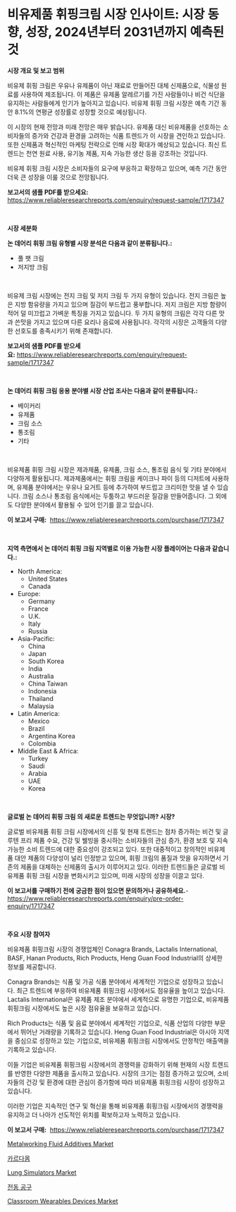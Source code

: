 <p><h1>비유제품 휘핑크림 시장 인사이트: 시장 동향, 성장, 2024년부터 2031년까지 예측된 것</h1></p><p><strong>시장 개요 및 보고 범위</strong></p>
<p><p>비유제 휘핑 크림은 우유나 유제품이 아닌 재료로 만들어진 대체 신제품으로, 식물성 원료를 사용하여 제조됩니다. 이 제품은 유제품 알레르기를 가진 사람들이나 비건 식단을 유지하는 사람들에게 인기가 높아지고 있습니다. 비유제 휘핑 크림 시장은 예측 기간 동안 8.1%의 연평균 성장률로 성장할 것으로 예상됩니다.</p><p>이 시장의 현재 전망과 미래 전망은 매우 밝습니다. 유제품 대신 비유제품을 선호하는 소비자들의 증가와 건강과 환경을 고려하는 식품 트렌드가 이 시장을 견인하고 있습니다. 또한 신제품과 혁신적인 마케팅 전략으로 인해 시장 확대가 예상되고 있습니다. 최신 트렌드는 천연 원료 사용, 유기농 제품, 지속 가능한 생산 등을 강조하는 것입니다.</p><p>비유제 휘핑 크림 시장은 소비자들의 요구에 부응하고 확장하고 있으며, 예측 기간 동안 더욱 큰 성장을 이룰 것으로 전망됩니다.</p></p>
<p><strong>보고서의 샘플 PDF를 받으세요:</strong> <a href="https://www.reliableresearchreports.com/enquiry/request-sample/1717347">https://www.reliableresearchreports.com/enquiry/request-sample/1717347</a></p>
<p>&nbsp;</p>
<p><strong>시장 세분화</strong></p>
<p><strong>논 데어리 휘핑 크림 유형별 시장 분석은 다음과 같이 분류됩니다.:</strong></p>
<p><ul><li>풀 팻 크림</li><li>저지방 크림</li></ul></p>
<p>&nbsp;</p>
<p><p>비유제 크림 시장에는 전지 크림 및 저지 크림 두 가지 유형이 있습니다. 전지 크림은 높은 지방 함유량을 가지고 있으며 질감이 부드럽고 풍부합니다. 저지 크림은 지방 함량이 적어 덜 미끄럽고 가벼운 특징을 가지고 있습니다. 두 가지 유형의 크림은 각각 다른 맛과 쓴맛을 가지고 있으며 다른 요리나 음료에 사용됩니다. 각각의 시장은 고객들의 다양한 선호도를 충족시키기 위해 존재합니다.</p></p>
<p><strong>보고서의 샘플 PDF를 받으세요:</strong>&nbsp;<a href="https://www.reliableresearchreports.com/enquiry/request-sample/1717347">https://www.reliableresearchreports.com/enquiry/request-sample/1717347</a></p>
<p>&nbsp;</p>
<p><strong> 논 데어리 휘핑 크림 응용 분야별 시장 산업 조사는 다음과 같이 분류됩니다.:</strong></p>
<p><ul><li>베이커리</li><li>유제품</li><li>크림 소스</li><li>통조림</li><li>기타</li></ul></p>
<p>&nbsp;</p>
<p><p>비유제품 휘핑 크림 시장은 제과제품, 유제품, 크림 소스, 통조림 음식 및 기타 분야에서 다양하게 활용됩니다. 제과제품에서는 휘핑 크림을 케이크나 파이 등의 디저트에 사용하며, 유제품 분야에서는 우유나 요거트 등에 추가하여 부드럽고 크리미한 맛을 낼 수 있습니다. 크림 소스나 통조림 음식에서는 두툼하고 부드러운 질감을 만들어줍니다. 그 외에도 다양한 분야에서 활용될 수 있어 인기를 끌고 있습니다.</p></p>
<p><strong>이 보고서 구매:</strong>&nbsp; <a href="https://www.reliableresearchreports.com/purchase/1717347">https://www.reliableresearchreports.com/purchase/1717347</a></p>
<p>&nbsp;</p>
<p><strong>지역 측면에서 논 데어리 휘핑 크림 지역별로 이용 가능한 시장 플레이어는 다음과 같습니다.:</strong></p>
<p><ul>
    <li>
        North America:
        <ul>
            <li>United States</li>
            <li>Canada</li>
        </ul>
    </li>
    <li>
        Europe:
        <ul>
            <li>Germany</li>
            <li>France</li>
            <li>U.K.</li>
            <li>Italy</li>
            <li>Russia</li>
        </ul>
    </li>
    <li>
        Asia-Pacific:
        <ul>
            <li>China</li>
            <li>Japan</li>
            <li>South Korea</li>
            <li>India</li>
            <li>Australia</li>
            <li>China Taiwan</li>
            <li>Indonesia</li>
            <li>Thailand</li>
            <li>Malaysia</li>
        </ul>
    </li>
    <li>
        Latin America:
        <ul>
            <li>Mexico</li>
            <li>Brazil</li>
            <li>Argentina Korea</li>
            <li>Colombia</li>
        </ul>
    </li>
    <li>
        Middle East & Africa:
        <ul>
            <li>Turkey</li>
            <li>Saudi</li>
            <li>Arabia</li>
            <li>UAE</li>
            <li>Korea</li>
        </ul>
    </li>
    </ul></p>
<p>&nbsp;</p>
<p><strong>글로벌 논 데어리 휘핑 크림 의 새로운 트렌드는 무엇입니까? 시장?</strong></p>
<p><p>글로벌 비유제품 휘핑 크림 시장에서의 신흥 및 현재 트렌드는 점차 증가하는 비건 및 글루텐 프리 제품 수요, 건강 및 웰빙을 중시하는 소비자들의 관심 증가, 환경 보호 및 지속 가능한 소비 트렌드에 대한 중요성이 강조되고 있다. 또한 대중적이고 창의적인 비유제품 대안 제품의 다양성이 널리 인정받고 있으며, 휘핑 크림의 품질과 맛을 유지하면서 기존의 제품을 대체하는 신제품의 출시가 이루어지고 있다. 이러한 트렌드들은 글로벌 비유제품 휘핑 크림 시장을 변화시키고 있으며, 미래 시장의 성장을 이끌고 있다.</p></p>
<p><strong>이 보고서를 구매하기 전에 궁금한 점이 있으면 문의하거나 공유하세요.</strong>- <a href="https://www.reliableresearchreports.com/enquiry/pre-order-enquiry/1717347">https://www.reliableresearchreports.com/enquiry/pre-order-enquiry/1717347</a></p>
<p>&nbsp;</p>
<p><strong>주요 시장 참여자</strong></p>
<p><p>비유제품 휘핑크림 시장의 경쟁업체인 Conagra Brands, Lactalis International, BASF, Hanan Products, Rich Products, Heng Guan Food Industrial의 상세한 정보를 제공합니다.</p><p>Conagra Brands는 식품 및 가공 식품 분야에서 세계적인 기업으로 성장하고 있습니다. 최근 트렌드에 부응하여 비유제품 휘핑크림 시장에서도 점유율을 높이고 있습니다. Lactalis International은 유제품 제조 분야에서 세계적으로 유명한 기업으로, 비유제품 휘핑크림 시장에서도 높은 시장 점유율을 보유하고 있습니다.</p><p>Rich Products는 식품 및 음료 분야에서 세계적인 기업으로, 식품 산업의 다양한 부문에서 뛰어난 거래량을 기록하고 있습니다. Heng Guan Food Industrial은 아시아 지역을 중심으로 성장하고 있는 기업으로, 비유제품 휘핑크림 시장에서도 안정적인 매출액을 기록하고 있습니다.</p><p>이들 기업은 비유제품 휘핑크림 시장에서의 경쟁력을 강화하기 위해 현재의 시장 트렌드를 반영한 다양한 제품을 출시하고 있습니다. 시장의 크기는 점점 증가하고 있으며, 소비자들의 건강 및 환경에 대한 관심이 증가함에 따라 비유제품 휘핑크림 시장이 성장하고 있습니다.</p><p>이러한 기업은 지속적인 연구 및 혁신을 통해 비유제품 휘핑크림 시장에서의 경쟁력을 유지하고 더 나아가 선도적인 위치를 확보하고자 노력하고 있습니다.</p></p>
<p><strong>이 보고서 구매:</strong>&nbsp;&nbsp;<a href="https://www.reliableresearchreports.com/purchase/1717347">https://www.reliableresearchreports.com/purchase/1717347</a></p>
<p><p><a href="https://view.publitas.com/reportprime-1/metalworking-fluid-additives-market-research-report-forecasted-for-period-from-2024-2031-by-market-type-market-application-and-region/">Metalworking Fluid Additives Market</a></p><p><a href="https://medium.com/@bunxhcci35271755/%EC%B9%B4%EB%8B%A4%EB%AA%AC-%EC%8B%9C%EC%9E%A5-%EB%8D%B0%EC%9D%B4%ED%84%B0-%ED%95%B4%EB%8F%85-%EC%8B%9C%EC%9E%A5-%EC%A0%90%EC%9C%A0%EC%9C%A8-%ED%8A%B8%EB%A0%8C%EB%93%9C-%EB%B0%8F-%EC%84%B1%EC%9E%A5-%ED%8C%A8%ED%84%B4-d3d80e5a6aaf">카르다몸</a></p><p><a href="https://github.com/juancolorado15/Market-Research-Report-List-1/blob/main/lung-simulators-market.md">Lung Simulators Market</a></p><p><a href="https://medium.com/@mafoqypwlkfg6/%EC%A0%84%EC%9B%90-%EA%B3%B5%EA%B5%AC-%EC%8B%9C%EC%9E%A5-%EA%B7%9C%EB%AA%A8-%EC%8B%9C%EC%9E%A5-%EC%A0%84%EB%A7%9D-%EB%B0%8F-%EC%8B%9C%EC%9E%A5-%EC%98%88%EC%B8%A1-2024%EB%85%84%EB%B6%80%ED%84%B0-2031%EB%85%84%EA%B9%8C%EC%A7%80-4c65af6a8fad">전동 공구</a></p><p><a href="https://github.com/dx0328/Market-Research-Report-List-1/blob/main/classroom-wearables-devices-market.md">Classroom Wearables Devices Market</a></p></p>
